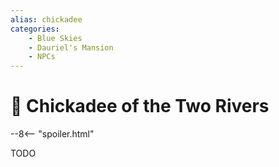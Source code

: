 ```yaml
---
alias: chickadee
categories:
    - Blue Skies
    - Dauriel's Mansion
    - NPCs
---
```

# 🔐 Chickadee of the Two Rivers

--8<-- "spoiler.html"

TODO

